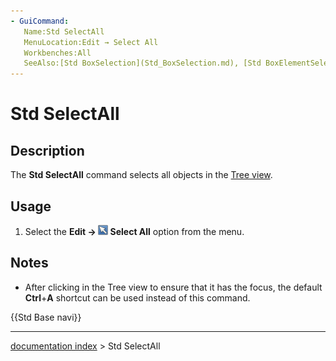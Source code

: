 ```yaml
---
- GuiCommand:
   Name:Std SelectAll
   MenuLocation:Edit → Select All
   Workbenches:All
   SeeAlso:[Std BoxSelection](Std_BoxSelection.md), [Std BoxElementSelection](Std_BoxElementSelection.md)
---
```


# Std SelectAll

## Description

The **Std SelectAll** command selects all objects in the [Tree view](Tree_view.md).

## Usage

1.  Select the **Edit → <img src="images/Std_SelectAll.svg" width=16px> Select All** option from the menu.

## Notes

-   After clicking in the Tree view to ensure that it has the focus, the default **Ctrl**+**A** shortcut can be used instead of this command.




 {{Std Base navi}}

---
[documentation index](../README.md) > Std SelectAll
